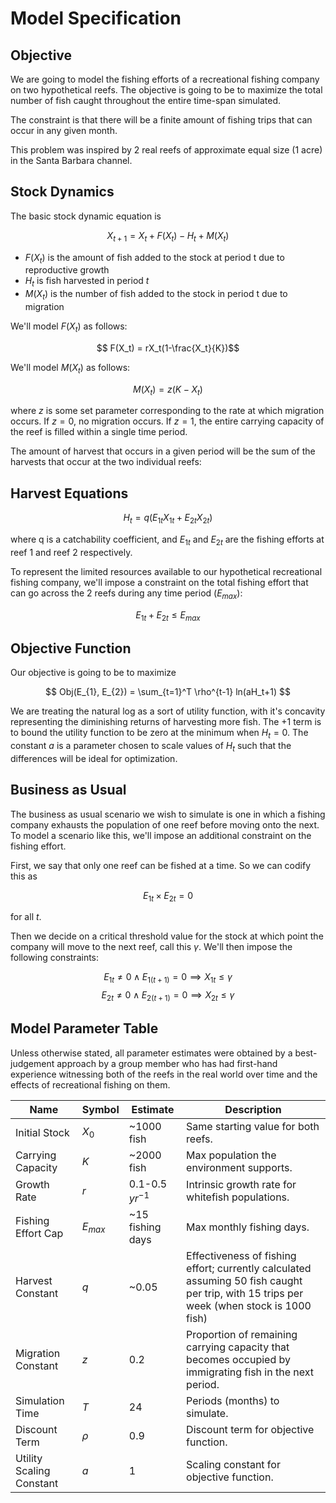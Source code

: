 
# Model Specification

## Objective

We are going to model the fishing efforts of a recreational fishing company
on two hypothetical reefs. The objective is going to be to maximize the total
number of fish caught throughout the entire time-span simulated.

The constraint is that there will be a finite amount of fishing trips that can
occur in any given month.

This problem was inspired by 2 real reefs of approximate equal size (1 acre) in the Santa Barbara channel.

## Stock Dynamics

The basic stock dynamic equation is 

$$ X_{t+1} = X_t + F(X_t) - H_t + M(X_t) $$

- $F(X_t)$ is the amount of fish added to the stock at period t due to reproductive growth
- $H_t$ is fish harvested in period $t$
- $M(X_t)$ is the number of fish added to the stock in period t due to migration

We'll model $F(X_t)$ as follows:

$$ F(X_t) = rX_t(1-\frac{X_t}{K})$$

We'll model $M(X_t)$ as follows:

$$ M(X_t) = z(K-X_t) $$

where $z$ is some set parameter corresponding to the rate at which migration occurs.
If $z=0$, no migration occurs. If $z=1$, the entire carrying capacity of the reef is filled within a single time period.

The amount of harvest that occurs in a given period will be the sum of the harvests that occur at 
the two individual reefs:

## Harvest Equations

$$ H_t = q(E_{1t}X_{1t} + E_{2t}X_{2t}) $$

where q is a catchability coefficient, and $E_{1t}$ and $E_{2t}$ are the fishing efforts at reef 1 and reef 2 respectively.

To represent the limited resources available to our hypothetical recreational fishing company, we'll impose a constraint on the total fishing effort that can go across the 2 reefs during any time period ($E_{max}$):

$$ E_{1t} + E_{2t} \le E_{max} $$


## Objective Function

Our objective is going to be to maximize

$$ Obj(E_{1}, E_{2}) = \sum_{t=1}^T \rho^{t-1} ln(aH_t+1) $$

We are treating the natural log as a sort of utility function, with it's concavity representing the diminishing returns of harvesting more fish. The +1 term is to bound the utility function to be zero at the minimum when $H_t=0$. The constant $a$ is a parameter chosen to scale values of $H_t$ such that the differences will be ideal for optimization.

## Business as Usual

The business as usual scenario we wish to simulate is one in which a fishing company exhausts the population of one reef before moving onto the next. To model a scenario like this, we'll impose an additional constraint on the fishing effort. 

First, we say that only one reef can be fished at a time. So we can codify this as

$$ E_{1t} \times E_{2t} = 0 $$

for all $t$.


Then we decide on a critical threshold value for the stock at which point the company will move to the next reef, call this $\gamma$. We'll then impose the following constraints:

$$ E_{1t} \neq 0 \land E_{1(t+1)} = 0 \implies X_{1t} \leq \gamma $$
$$ E_{2t} \neq 0 \land E_{2(t+1)} = 0 \implies X_{2t} \leq \gamma $$


## Model Parameter Table

Unless otherwise stated, all parameter estimates were obtained by a best-judgement approach by a group member who has had first-hand experience witnessing both of the reefs in the real world over time and the effects of recreational fishing on them.

| **Name**                | **Symbol** | **Estimate**        | **Description**                                      |
|-------------------------|------------|---------------------|------------------------------------------------------|
| Initial Stock           | $X_0$      | ~1000 fish          | Same starting value for both reefs.                 |
| Carrying Capacity       | $K$        | ~2000 fish          | Max population the environment supports.            |
| Growth Rate             | $r$        | 0.1-0.5 $yr^{-1}$   | Intrinsic growth rate for whitefish populations.     |
| Fishing Effort Cap      | $E_{max}$  | ~15 fishing days    | Max monthly fishing days.                           |
| Harvest Constant        | $q$        | ~0.05             | Effectiveness of fishing effort; currently calculated assuming 50 fish caught per trip, with 15 trips per week (when stock is 1000 fish) |
| Migration Constant      | $z$        | 0.2                 | Proportion of remaining carrying capacity that becomes occupied by immigrating fish in the next period.         |
| Simulation Time         | $T$        | 24                 | Periods (months) to simulate.                       |
| Discount Term           | $\rho$     | 0.9                 | Discount term for objective function.                |
| Utility Scaling Constant| $a$        | 1                   | Scaling constant for objective function.             |
